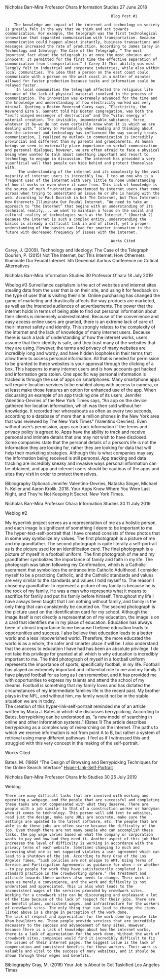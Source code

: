 Nicholas Barr-Mira
Professor Ohara
Information Studies 
27 June 2018

                                                    Blog Post #1

        The knowledge and impact of the internet and technology on society is greatly felt in the way that we think and act towards communication. For example, the telegraph was the first technological innovation that separated communication with transportation. Because communication could happen almost instantly, business transactions and messages increased the rate of production. According to James Carey in Technology and Ideology: The Case of the Telegraph, “ The most important fact about the telegraph is at once the most obvious and innocent: It permitted for the first time the effective separation of communication from transportation.” ( Carey 3) This ability was most largely felt in industrial and corporate industries, while also within local communities. The idea that a person on the east coast could communicate with a person on the west coast in a matter of minutes allowed for faster production because tasks and information could be relayed faster. 
         In local communities the telegraph affected the religious life because of the lack of physical material involved in the process of communication. The innovation was extremely advanced for the time and the knowledge and understanding of how electricity worked was very minimal. Quoting a Boston Reverend Carey says, “Electricity, the Reverend Ezra S. Gannett told his Boston congregation, was both the “swift winged messenger of destruction” and the “vital energy of material creation. The invisible, imponderable substance, force, whatever it be—we do not even certainly know what it is which we are dealing with.” (Carey 5) Personally when reading and thinking about how the internet and technology has influenced the way society treats communication, I realized my outlook in communication is incredibly provincial and different than my parents and grandparents. As human beings we seem to externally place importance on verbal communication and personal dialogue; however, we are often afraid to face a physical being when wanted to talk about something important and resort to technology to engage in discussion. The internet has provided a very superficial wall that people can hide behind and protect themselves with. 
          The understanding of the internet and its complexity by the vast majority of internet users is incredibly low. I too am one who is a frequent user of the internet with very little to none understanding of how it works or even where it came from. This lack of knowledge is the source of much frustration experienced by internet users that come across when trying to understand an issue he or she is having with the web. According to Paul Dourish in Not The Internet, but This Internet: How Othernets Illuminate Our Feudal Internet, “We need to take an approach to “the Internet” that begins with an understanding of its technical reality,... we want to maintain a focus on the social and cultural reality of technologies such as the Internet.” (Dourish 2) Because the internet is such a complex entity, understanding the basics is already a difficult task in and of itself, yet a proper understanding of the basics can lead for smarter innovation in the future with decreased frequency of issues with the internet. 

                                                    Works Cited

Carey, J. (2009). Technology and Ideology: The Case of the Telegraph 
Dourish, P. (2015) Not The Internet, but This Internet: How Othernets Illuminate Our Feudal Internet. 5th Decennial Aarhus Conference on Critical Alternatives


















Nicholas Barr-Mira
Information Studies 30 
Professor O'hara
18 July 2019

Wbelog #3
	Surveillance capitalism is the act of websites and internet sites stealing data from the user that is on their site, and using it for feedback on the type of user that is visiting their site. Online purchasing has changed the game of marketing and drastically affects the way products are marketed, as well as the intended audiences of advertisements. The power that the internet holds in terms of being able to find out personal information about their clients is immensely underestimated. Because of the convenience and easy access online users are granted, there is an extreme lack of care of  their internet safety and identity. 
	This strongly relates to the complexity of the internet and the lack of knowledge of many internet users. Because there is such a lack of understanding of how the internet works, users  assume that their identity is safe, and they trust many of the websites that they are using. However, the terms and privacy of many websites are incredibly long and wordy, and have hidden loopholes in their terms that allow them to access personal information. All that is needed for permission to be granted to these websites is your approval through the clicking of a box. This happens to many internet users and is how accounts get hacked and information gets stolen. One specific way personal information is tracked is through the use of apps on smartphones. Many smartphone apps will require location services to be enabled along with access to camera, or at least make those features an option for enhanced use of the app. When discussing an example of an app tracking one of its users, Jennifer Valentino-Devries of the New York Times says, “An app on the device gathered her location information, which was then sold without her knowledge. It recorded her whereabouts as often as every two seconds, according to a database of more than a million phones in the New York area that was reviewed by The New York Times” (Valentino-Devries). Even without user’s permission, apps can track information if the terms and privacy policy is agreed to. Apps have the ability to track and receive personal and intimate details that one may not wish to have disclosed. Some companies state that the personal details of a person’s life is not the information they are looking for, rather they are looking for data that will help their marketing strategies. Although this is what companies may say, the information being received is still personal. App tracking and data tracking are incredibly sneaky and invasive ways personal information can be obtained, and app and internet users should be cautious of the apps and sites they visit in order to protect themselves. 




Bibliography
Optional: Jennifer Valentino-Devries, Natasha Singer, Michael h. Keller and Aaron Krolik. 2018. 
Your Apps Know Where You Were Last Night, and They’re Not Keeping It Secret. New York Times.




Nicholas Barr-Mira 
Professor Ohara
Information Studies 30
11 July 2019

Weblog #2

My hyperlink project serves as a representation of me as a holistic person, and each image is significant of something I deem to be important to me. The hyper-text-self-portrait that I have created consists of three photos that in some way symbolize my values. The first photograph is a picture of me and my grandfather. The second photograph is quite literally a self-portrait as is the picture used for an identification card. The final photograph is a picture of myself in a football uniform. 
The first photograph of me and my grandfather symbolizes the importance of family and faith in my life. The photograph was taken following my Confirmation, which is a Catholic sacrament that symbolizes the entrance into Catholic Adulthood. I consider myself to be a practicing Catholic, and the Catholic standards and values are very similar to the standards and values I hold myself to. The reason I chose my grandfather to represent a picture of my family is because he is the rock of my family. He was a man who represents what it means to sacrifice for family and put his family before himself. Throughout my life I have always been taught that I am nothing without family, and family is the only thing that can consistently be counted on. 
The second photograph is the picture used on the identification card for my school. Although the image itself is not directly a representation of my education, the image is on a card that identifies me in my place of education. Education has always been of utmost importance to me because I believe education leads to opportunities and success. I also believe that education leads to a better world and a less impoverished world. Therefore, the more educated the world is as a whole, the safer and smarter place it will be. I also understand that the access to education I have had has been an absolute privilege. I do not take this privilege for granted at all which is why education is incredibly important to me. 
The third photograph of myself in a football uniform represents the importance of sports, specifically football, in my life. Football has played an extremely important and influential role to me and my family. I have played football for as long as I can remember, and it has provided me with opportunities to express my talents and attend the school of my dreams. Football is something that my family loves and has dictated the circumstances of my intermediate families life in the recent past. My brother plays in the NFL, and without him, my family would not be in the stable situation we are in today.  
The creation of this hyper-link-self-portrait reminded me of an article written by Maria J. Bates in which she discusses berrypicking. According to Bates, berrypicking can be understood as, “a new model of searching in online and other information systems.” (Bates 1) The article describes berrypicking as a complex way of researching on the internet. The paths to which we receive information is not from point A to B, but rather a system of retrieval using many different pathways. I feel as if I witnessed this and struggled with this very concept in the making of the self-portrait. 


Works Cited

Bates, M. (1989) “The Design of Browsing and Berrypicking Techniques for the Online Search Interface”
[Hyper-Link-Self-Portrait](http://127.0.0.1:52554/index.html)    



Nicholas Barr-Mira
Professor Ohara
Info Studies 30 
25 July  2019 

Weblog 

	There are many difficult tasks that are involved with working and operating a webpage, and the people that are successful and completing these tasks are not compensated with what they deserve. There are people with a job similar to that of a construction worker or handyman when it comes to technology. This person will add text to websites, read just the design, make sure URLs are accurate, make sure the settings are updated to the latest software, etc. The people that are able to do these jobs are often scarce because the difficulty of the job. Even though there are not many people who can accomplish these tasks, the pay wage varies based on what the company or corporation wants to pay and how bad they need it. Another aspect of this job that increases the level of difficulty is working in accordance with the privacy terms of each website. Sometimes changing to much and accessing what one is not supposed violates a user agreement which can lead to a shutdown of the job. According to Mary Gray of the Los Angeles Times, “Such policies are not unique to AMT. Using Terms of Service and Participation Agreements as guidance for when — or whether — to pay people for work they have satisfactorily completed is standard practice in the crowdworking sphere.” The treatment and attitude towards these workers also needs to change. Their work is seen as merely a convenience, and the work and difficulty is not understood and appreciated. This is also what leads to the inconsistent wages of the services provided by crowdwork sites. Working for a crowdwork site can be discouraging and unpleasant a lot of the time because of the lack of respect for their jobs. There are no benefit plans, consistent wages, and infrastructure for the workers of crowdwork sites. The only thing that can lead to change the items listed above is a change in perception of the work done. 
	The lack of respect and appreciation for the work done by people like Khan bewilders me. These people provide services that are incredibly necessary to the success and advancement of many sites. However, because there is a lack of knowledge about how the internet works, there is a lack of appreciation for the work done. Without the work of crowdwork sites, companies would find it incredibly difficult to fix the issues of their internet pages. The biggest issue is the lack of compensation and consistent benefits for these workers. Their work is valuable and vital to the success of many websites, and it should be shown through their wages and benefits. 



Bibliography 
Gray, M. (2016) Your Job is About to Get Taskified Los Angeles Times 
